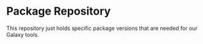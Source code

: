 Package Repository
==================

This repository just holds specific package versions that are needed for our Galaxy tools.
